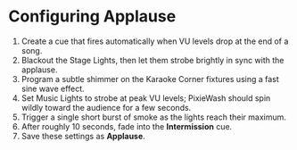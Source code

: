 # Configuring Applause

1. Create a cue that fires automatically when VU levels drop at the end of a song.
2. Blackout the Stage Lights, then let them strobe brightly in sync with the applause.
3. Program a subtle shimmer on the Karaoke Corner fixtures using a fast sine wave effect.
4. Set Music Lights to strobe at peak VU levels; PixieWash should spin wildly toward the audience for a few seconds.
5. Trigger a single short burst of smoke as the lights reach their maximum.
6. After roughly 10 seconds, fade into the **Intermission** cue.
7. Save these settings as **Applause**.

